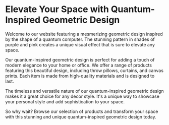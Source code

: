 <!--font:Poppins-->

# Elevate Your Space with Quantum-Inspired Geometric Design

Welcome to our website featuring a mesmerizing geometric design inspired by the shape of a quantum computer. The stunning pattern in shades of purple and pink creates a unique visual effect that is sure to elevate any space.

Our quantum-inspired geometric design is perfect for adding a touch of modern elegance to your home or office. We offer a range of products featuring this beautiful design, including throw pillows, curtains, and canvas prints. Each item is made from high-quality materials and is designed to last.

The timeless and versatile nature of our quantum-inspired geometric design makes it a great choice for any decor style. It's a unique way to showcase your personal style and add sophistication to your space.

So why wait? Browse our selection of products and transform your space with this stunning and unique quantum-inspired geometric design today.

<!--

Write me markdown content of website with wallpaper:

"A geometric design in shades of purple and pink, inspired by the shape of a quantum computer"

The header of the page should not be copy of the text but rather a real content of the website which is using this wallpaper.


---


# Quantum-Inspired Geometric Wallpaper

Welcome to our website featuring a stunning wallpaper design inspired by the shape of a quantum computer. The geometric pattern in shades of purple and pink creates a mesmerizing visual effect that is sure to enhance any space.

Whether you're looking to add a pop of color to your living room, bedroom, or office, this wallpaper is the perfect choice. Its unique design is both modern and timeless, making it a versatile option for any decor style.

Our wallpaper is made from high-quality materials that are easy to install and maintain. It's also durable and long-lasting, ensuring that your walls will look beautiful for years to come.

So why wait? Add a touch of quantum-inspired style to your home or workspace with our stunning geometric wallpaper.


---


Heading should not include word "wallpaper". The website should not be about the wallpaper itself, wallpaper is just a related background, rewrite whole content.


---


# Quantum-Inspired Geometric Design for Your Space

Welcome to our website featuring a mesmerizing geometric design inspired by the shape of a quantum computer. The stunning pattern in shades of purple and pink creates a unique visual effect that is sure to enhance any space.

Our design is perfect for adding a touch of modern elegance to your living room, bedroom, or office. Its timeless appeal makes it a versatile option for any decor style.

We offer a range of products featuring this beautiful quantum-inspired design, including throw pillows, curtains, and canvas prints. Each item is made from high-quality materials and is designed to last.

Whether you're looking to add a pop of color to your space or create a cohesive look with matching decor items, our quantum-inspired geometric design is the perfect choice.

So why wait? Browse our selection of products and transform your space with this stunning and unique design today.


---


Heading is too long, rewrite whole content.


---


# Elevate Your Space with a Quantum-Inspired Geometric Design

Welcome to our website featuring a mesmerizing geometric design inspired by the shape of a quantum computer. The stunning pattern in shades of purple and pink creates a unique visual effect that is sure to elevate any space.

Our design is perfect for adding a touch of modern elegance to your home or office. Whether you're looking to create a focal point in your living room or add a pop of color to your bedroom, our quantum-inspired geometric design is the perfect choice.

We offer a range of products featuring this beautiful design, including throw pillows, curtains, and canvas prints. Each item is made from high-quality materials and is designed to last.

Our quantum-inspired geometric design is both timeless and versatile, making it a great choice for any decor style. It's a unique way to showcase your personal style and add a touch of sophistication to your space.

So why wait? Browse our selection of products and transform your space with this stunning and unique quantum-inspired geometric design today.


---


Heading is too long, rewrite whole content.


---


# Elevate Your Space with Quantum-Inspired Geometric Design

Welcome to our website featuring a mesmerizing geometric design inspired by the shape of a quantum computer. The stunning pattern in shades of purple and pink creates a unique visual effect that is sure to elevate any space.

Our quantum-inspired geometric design is perfect for adding a touch of modern elegance to your home or office. We offer a range of products featuring this beautiful design, including throw pillows, curtains, and canvas prints. Each item is made from high-quality materials and is designed to last.

The timeless and versatile nature of our quantum-inspired geometric design makes it a great choice for any decor style. It's a unique way to showcase your personal style and add sophistication to your space.

So why wait? Browse our selection of products and transform your space with this stunning and unique quantum-inspired geometric design today.


---


Write me a Google font which is best fitting for the website.

Pick from the list:
- Exo 2
- Montserrat
- Barlow Condensed
- Inter
- Great Vibes
- Raleway
- Poppins
- Open Sans
- Orbitron
- Dancing Script
- Roboto
- Alegreya
- Lato
- Lobster
- Futura
- Playfair Display
- IBM Plex Sans


Write just the font name nothing else.


---


Poppins

-->
